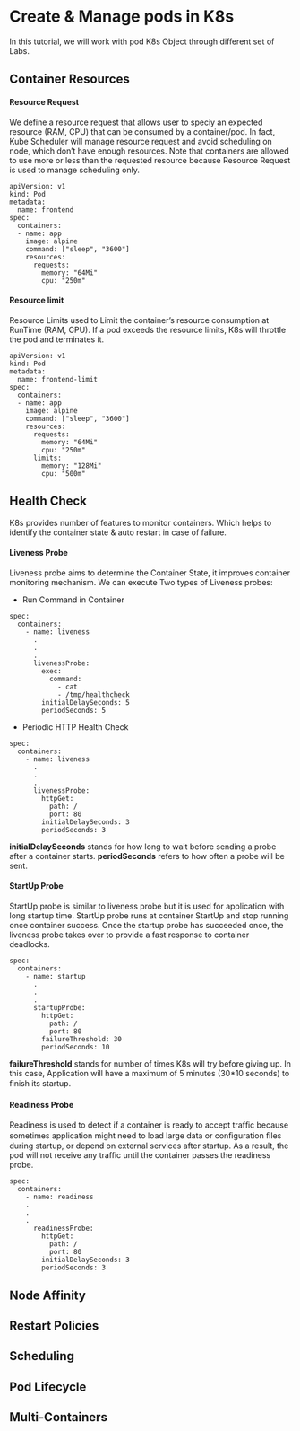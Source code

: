 # Create & Manage pods in K8s
In this tutorial, we will work with pod K8s Object through different set of Labs.
## Container Resources
#### Resource Request
We define a resource request that allows user to speciy an expected resource (RAM, CPU) that can be consumed by a container/pod. In fact, Kube Scheduler will manage resource request and avoid scheduling on node, which don’t have enough resources. Note that containers are allowed to use more or less than the requested resource because Resource Request is used to manage scheduling only.
```
apiVersion: v1
kind: Pod
metadata:
  name: frontend
spec:
  containers:
  - name: app
    image: alpine
    command: ["sleep", "3600"]
    resources:
      requests:
        memory: "64Mi"
        cpu: "250m"
```
#### Resource limit
Resource Limits used to Limit the container’s resource consumption at RunTime (RAM, CPU). If a pod exceeds the resource limits, K8s will throttle the pod and terminates it.
```
apiVersion: v1
kind: Pod
metadata:
  name: frontend-limit
spec:
  containers:
  - name: app
    image: alpine
    command: ["sleep", "3600"]
    resources:
      requests:
        memory: "64Mi"
        cpu: "250m"
      limits:
        memory: "128Mi"
        cpu: "500m"
```
## Health Check 
K8s provides number of features to monitor containers. Which helps to identify the container state & auto restart in case of failure.
#### Liveness Probe
Liveness probe aims to determine the Container State, it improves container monitoring mechanism. We can execute Two types of Liveness probes:
- Run Command in Container
```
spec:
  containers:
    - name: liveness
      .
      .
      .
      livenessProbe:
        exec:
          command:
            - cat
            - /tmp/healthcheck
        initialDelaySeconds: 5
        periodSeconds: 5
```
- Periodic HTTP Health Check
```
spec:
  containers:
    - name: liveness
      .
      .
      .
      livenessProbe:
        httpGet:
          path: /
          port: 80
        initialDelaySeconds: 3
        periodSeconds: 3
```
**initialDelaySeconds** stands for how long to wait before sending a probe after a container starts. **periodSeconds** refers to how often a probe will be sent.
#### StartUp Probe
StartUp probe is similar to liveness probe but it is used for application with long startup time. StartUp probe runs at container StartUp and stop running once container success. Once the startup probe has succeeded once, the liveness probe takes over to provide a fast response to container deadlocks.
```
spec:
  containers:
    - name: startup
      .
      .
      .
      startupProbe:
        httpGet:
          path: /
          port: 80
        failureThreshold: 30
        periodSeconds: 10
```
**failureThreshold** stands for number of times K8s will try before giving up. In this case, Application will have a maximum of 5 minutes (30*10 seconds) to ﬁnish its startup.
#### Readiness Probe
Readiness is used to detect if a container is ready to accept trafﬁc because sometimes application might need to load large data or conﬁguration ﬁles during startup, or depend on external services after startup. As a result, the pod will not receive any traffic until the container passes the readiness probe. 
```
spec:
  containers:
    - name: readiness
    .
    .
    .
      readinessProbe:
        httpGet:
          path: /
          port: 80
        initialDelaySeconds: 3
        periodSeconds: 3
```
## Node Affinity
## Restart Policies
## Scheduling
## Pod Lifecycle
## Multi-Containers